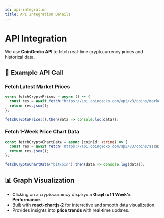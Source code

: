 ```yaml
---
id: api-integration
title: API Integration Details
---
```


# API Integration

We use **CoinGecko API** to fetch real-time cryptocurrency prices and historical data.

## 📌 Example API Call

### Fetch Latest Market Prices
```ts
const fetchCryptoPrices = async () => {
  const res = await fetch("https://api.coingecko.com/api/v3/coins/markets?vs_currency=usd&ids=bitcoin,ethereum,cardano,dogecoin,solana");
  return res.json();
};

fetchCryptoPrices().then(data => console.log(data));
```

### Fetch 1-Week Price Chart Data
```ts
const fetchCryptoChartData = async (coinId: string) => {
  const res = await fetch(`https://api.coingecko.com/api/v3/coins/${coinId}/market_chart?vs_currency=usd&days=7&interval=daily`);
  return res.json();
};

fetchCryptoChartData("bitcoin").then(data => console.log(data));
```

## 📊 **Graph Visualization**
- Clicking on a cryptocurrency displays a **Graph of 1 Week's Performance**.
- Built with **react-chartjs-2** for interactive and smooth data visualization.
- Provides insights into **price trends** with real-time updates.
